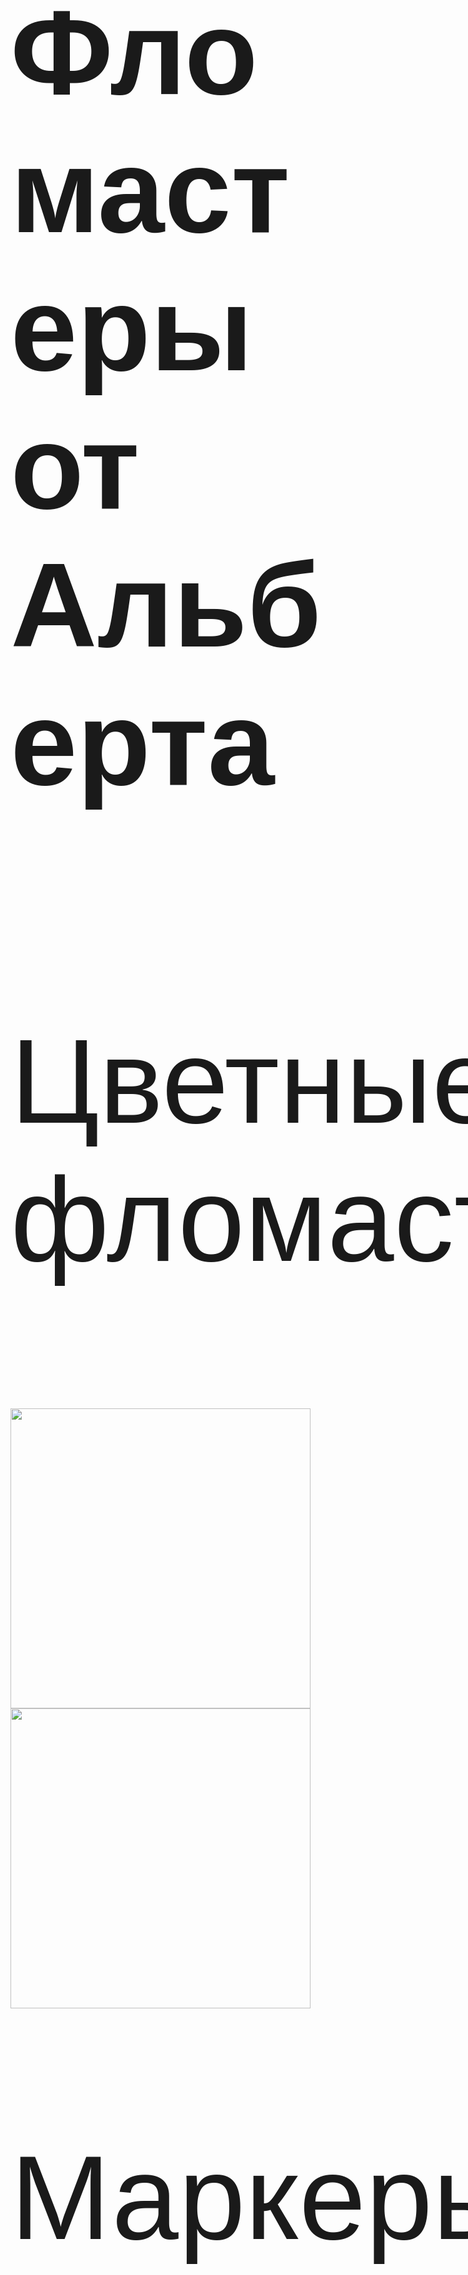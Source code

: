 
<html>
<head>
	<meta charset="utf-8">
	<link rel="stylesheet" type="text/css" href="style.css">
	<title>Сайт Альберта</title>
</head>
<body style="font-family: Helvetica, Arial; ">	
	<h1 style="font-size: 20vw;">Фломастеры от Альберта</h1>
	<div style="display: inline-block;">
		<p style="font-size: 20vw;">Цветные фломастеры</p>
		<img src="https://c.pxhere.com/photos/06/5b/edding_felt_tip_pen_pens_flipchart_blue_green_red_black-776296.jpg!d" style=" width: 50vw; height:auto;"/>
	</div>
	<div  style="display: inline-block;">
		<img src="https://c.pxhere.com/photos/db/d5/highlighter_fluorescent_pens_color_colorful_rainbow_colors-759968.jpg!d" style=" width: 50vw; height:auto;"/>
		<p style="font-size: 20vw;">Маркеры для досок</p>
	</div>
	<div  style="display: inline-block;">
		<p style="font-size: 20vw;">Линеры</p>
		<img src="https://upload.wikimedia.org/wikipedia/commons/thumb/b/b3/Centropen.JPG/781px-Centropen.JPG" style=" width: 50vw; height:auto;"/>
	</div>
	
<!-- <div 
style="
position: absolute;
top: 50vh;
left:3vw;
background: #ffffff;
width: 32vh;
height:10vw;
" 
> -->
<!-- <ul class="menu-3">
   <li><a href="#" onclick="document.getElementById('lol').style.display='block'">Главная</a></li>
   <li><a href="#" onclick="document.getElementById('kek').style.display='block'">Мои проекты</a></li>
   <li><a href="#" onclick="document.getElementById('z1').style.display='block'">Контакты</a></li>
   <li><a href="#" onclick="document.getElementById('z2').style.display='block'">О мне</a></li>
</ul> -->
<!-- </div> -->
<!-- <p id="lol">Вам Нужен сайт?Вы обратились по адресу</p> -->

<!-- <p id="kek">Пока нет</p> -->

<!-- <p id="z1">Мой Вк <a href="https://vk.com/id215127522">Bk</a></p> -->

<!-- <p id="z2">Меня Зовут Альберт.Я живу в г.Казань</p> -->

</body>
</html>

